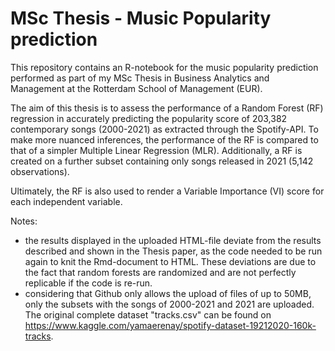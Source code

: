 # MSc Thesis - Music Popularity prediction


This repository contains an R-notebook for the music popularity prediction performed as part of my MSc Thesis in Business Analytics and Management at the Rotterdam School of Management (EUR).

The aim of this thesis is to assess the performance of a Random Forest (RF) regression in accurately predicting the popularity score of 203,382 contemporary songs (2000-2021) as extracted through the Spotify-API.
To make more nuanced inferences, the performance of the RF is compared to that of a simpler Multiple Linear Regression (MLR). Additionally, a RF is created on a further subset containing only songs released in 2021 (5,142 observations). 

Ultimately, the RF is also used to render a Variable Importance (VI) score for each independent variable.


Notes:
- the results displayed in the uploaded HTML-file deviate from the results described and shown in the Thesis paper, as the code needed to be run again to knit the Rmd-document to HTML. These deviations are due to the fact that random forests are randomized and are not perfectly replicable if the code is re-run.
- considering that Github only allows the upload of files of up to 50MB, only the subsets with the songs of 2000-2021 and 2021 are uploaded. The original complete dataset "tracks.csv" can be found on https://www.kaggle.com/yamaerenay/spotify-dataset-19212020-160k-tracks.
